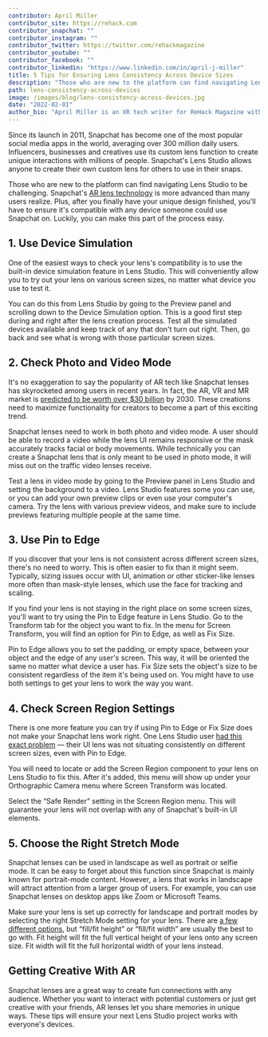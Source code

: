 ```yaml
---
contributor: April Miller
contributor_site: https://rehack.com
contributor_snapchat: ""
contributor_instagram: ""
contributor_twitter: https://twitter.com/rehackmagazine
contributor_youtube: ""
contributor_facebook: ""
contributor_linkedin: "https://www.linkedin.com/in/april-j-miller"
title: 5 Tips for Ensuring Lens Consistency Across Device Sizes
description: "Those who are new to the platform can find navigating Lens Studio to be challenging. Snapchat's AR lens technology is more advanced than many users realize. Plus, after you finally have your unique design finished, you'll have to ensure it's compatible with any device someone could use Snapchat on. Luckily, you can make this part of the process easy."
path: lens-consistency-across-devices
image: /images/blog/lens-consistency-across-devices.jpg
date: "2022-02-01"
author_bio: "April Miller is an XR tech writer for ReHack Magazine with a passion for educating readers on the technology's promising future."
---
```


Since its launch in 2011, Snapchat has become one of the most popular social media apps in the world, averaging over 300 million daily users. Influencers, businesses and creatives use its custom lens function to create unique interactions with millions of people. Snapchat's Lens Studio allows anyone to create their own custom lens for others to use in their snaps.

Those who are new to the platform can find navigating Lens Studio to be challenging. Snapchat's [AR lens technology](https://rehack.com/iot/how-do-augmented-reality-applications-work/) is more advanced than many users realize. Plus, after you finally have your unique design finished, you'll have to ensure it's compatible with any device someone could use Snapchat on. Luckily, you can make this part of the process easy.

## 1. Use Device Simulation

One of the easiest ways to check your lens's compatibility is to use the built-in device simulation feature in Lens Studio. This will conveniently allow you to try out your lens on various screen sizes, no matter what device you use to test it.

You can do this from Lens Studio by going to the Preview panel and scrolling down to the Device Simulation option. This is a good first step during and right after the lens creation process. Test all the simulated devices available and keep track of any that don't turn out right. Then, go back and see what is wrong with those particular screen sizes.

## 2. Check Photo and Video Mode

It's no exaggeration to say the popularity of AR tech like Snapchat lenses has skyrocketed among users in recent years. In fact, the AR, VR and MR market is [predicted to be worth over $30 billion](https://www.hzo.com/blog/waterproof-augmented-reality-products/) by 2030. These creations need to maximize functionality for creators to become a part of this exciting trend.

Snapchat lenses need to work in both photo and video mode. A user should be able to record a video while the lens UI remains responsive or the mask accurately tracks facial or body movements. While technically you can create a Snapchat lens that is only meant to be used in photo mode, it will miss out on the traffic video lenses receive.

Test a lens in video mode by going to the Preview panel in Lens Studio and setting the background to a video. Lens Studio features some you can use, or you can add your own preview clips or even use your computer's camera. Try the lens with various preview videos, and make sure to include previews featuring multiple people at the same time.

## 3. Use Pin to Edge

If you discover that your lens is not consistent across different screen sizes, there's no need to worry. This is often easier to fix than it might seem. Typically, sizing issues occur with UI, animation or other sticker-like lenses more often than mask-style lenses, which use the face for tracking and scaling.

If you find your lens is not staying in the right place on some screen sizes, you'll want to try using the Pin to Edge feature in Lens Studio. Go to the Transform tab for the object you want to fix. In the menu for Screen Transform, you will find an option for Pin to Edge, as well as Fix Size.

Pin to Edge allows you to set the padding, or empty space, between your object and the edge of any user's screen. This way, it will be oriented the same no matter what device a user has. Fix Size sets the object's size to be consistent regardless of the item it's being used on. You might have to use both settings to get your lens to work the way you want.

## 4. Check Screen Region Settings

There is one more feature you can try if using Pin to Edge or Fix Size does not make your Snapchat lens work right. One Lens Studio user [had this exact problem](https://support.lensstudio.snapchat.com/hc/en-us/community/posts/360075616651-How-could-I-make-my-UI-fit-every-screen-size) — their UI lens was not situating consistently on different screen sizes, even with Pin to Edge.

You will need to locate or add the Screen Region component to your lens on Lens Studio to fix this. After it's added, this menu will show up under your Orthographic Camera menu where Screen Transform was located.

Select the “Safe Render” setting in the Screen Region menu. This will guarantee your lens will not overlap with any of Snapchat's built-in UI elements.

## 5. Choose the Right Stretch Mode

Snapchat lenses can be used in landscape as well as portrait or selfie mode. It can be easy to forget about this function since Snapchat is mainly known for portrait-mode content. However, a lens that works in landscape will attract attention from a larger group of users. For example, you can use Snapchat lenses on desktop apps like Zoom or Microsoft Teams.

Make sure your lens is set up correctly for landscape and portrait modes by selecting the right Stretch Mode setting for your lens. There are [a few different options](https://support.lensstudio.snapchat.com/hc/en-us/community/posts/360060220471--Example-Project-Make-a-Snap-Camera-Lens-), but “fill/fit height” or “fill/fit width” are usually the best to go with. Fit height will fit the full vertical height of your lens onto any screen size. Fit width will fit the full horizontal width of your lens instead.

## Getting Creative With AR

Snapchat lenses are a great way to create fun connections with any audience. Whether you want to interact with potential customers or just get creative with your friends, AR lenses let you share memories in unique ways. These tips will ensure your next Lens Studio project works with everyone's devices.
